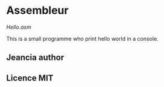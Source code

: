 # Assembleur

*Hello.asm*

This is a small programme who print hello world in a console.



## Jeancia author
## Licence MIT
